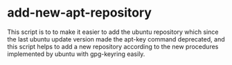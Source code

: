 # add-new-apt-repository
This script is to to make it easier to add the ubuntu repository which since the last ubuntu update version made the apt-key command deprecated, and this script helps to add a new repository according to the new procedures implemented by ubuntu with gpg-keyring easily.

